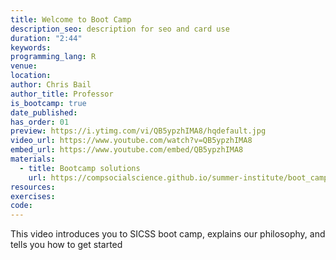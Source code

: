 ```yaml
---
title: Welcome to Boot Camp
description_seo: description for seo and card use
duration: "2:44"
keywords:
programming_lang: R
venue:
location:
author: Chris Bail
author_title: Professor
is_bootcamp: true
date_published:
has_order: 01
preview: https://i.ytimg.com/vi/QB5ypzhIMA8/hqdefault.jpg
video_url: https://www.youtube.com/watch?v=QB5ypzhIMA8
embed_url: https://www.youtube.com/embed/QB5ypzhIMA8
materials:
  - title: Bootcamp solutions
    url: https://compsocialscience.github.io/summer-institute/boot_camp/bootcamp_answers.pdf
resources:
exercises:
code:
---
```


This video introduces you to SICSS boot camp, explains our philosophy, and tells you how to get started
